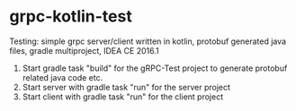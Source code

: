 # grpc-kotlin-test
Testing: simple grpc server/client written in kotlin, protobuf generated java files, gradle multiproject, IDEA CE 2016.1

1. Start gradle task "build" for the gRPC-Test project to generate protobuf related java code etc.
2. Start server with gradle task "run" for the server project
3. Start client with gradle task "run" for the client project
